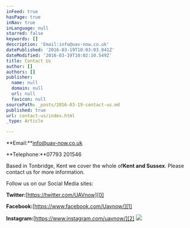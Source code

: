 ```yaml
---
inFeed: true
hasPage: true
inNav: true
inLanguage: null
starred: false
keywords: []
description: 'Email:info@uav-now.co.uk'
datePublished: '2016-03-19T10:03:03.841Z'
dateModified: '2016-03-19T10:02:10.549Z'
title: Contact Us
author: []
authors: []
publisher:
  name: null
  domain: null
  url: null
  favicon: null
sourcePath: _posts/2016-03-19-contact-us.md
published: true
url: contact-us/index.html
_type: Article

---
```

**Email:**info@uav-now.co.uk

**Telephone:**07793 201546

Based in Tonbridge, Kent we cover the whole of**Kent and Sussex**.  Please contact us for more information.

Follow us on our Social Media sites:

**Twitter:**[https://twitter.com/UAVnow][0]

**Facebook:**[https://www.facebook.com/Uavnow/][1]

**Instagram:**[https://www.instagram.com/uavnow/][2]
![](https://the-grid-user-content.s3-us-west-2.amazonaws.com/c1b76e07-f657-49cf-93ee-07ae46ce6d70.jpg)

[0]: https://twitter.com/UAVnow
[1]: https://www.facebook.com/Uavnow/
[2]: https://www.instagram.com/uavnow/